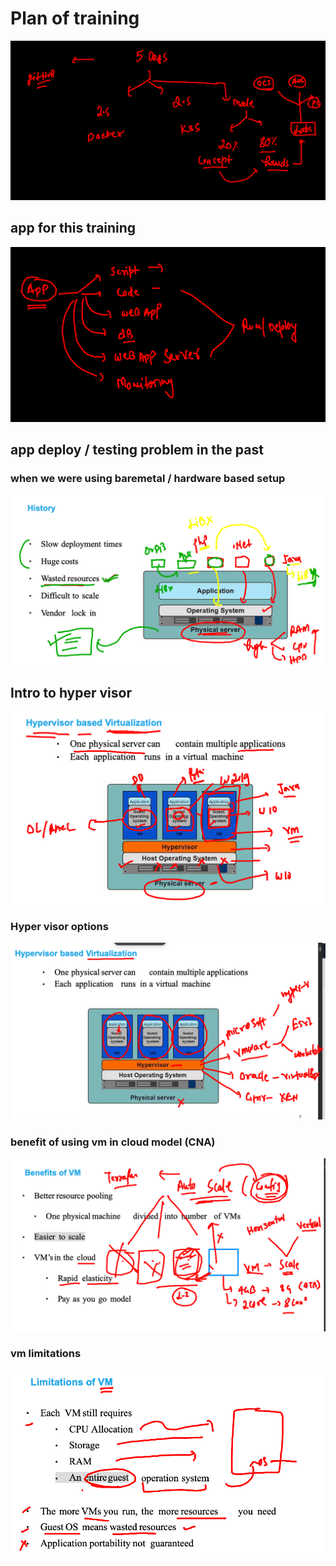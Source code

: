 # Plan of training 

<img src="plan.png">

## app for this training 

<img src="app.png">

## app deploy / testing problem in the past 

### when we were using baremetal / hardware based setup 

<img src="bare.png">

## Intro to hyper visor 

<img src="hyper.png">

### Hyper visor options 

<img src="hypervv.png">

### benefit of using vm in cloud model (CNA)

<img src="cnavm.png">

### vm limitations

<img src="vmlimit.png">

